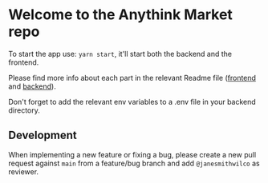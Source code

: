 # Welcome to the Anythink Market repo

To start the app use: `yarn start`, it'll start both the backend and the frontend.

Please find more info about each part in the relevant Readme file ([frontend](frontend/readme.md) and [backend](backend/README.md)).

Don't forget to add the relevant env variables to a .env file in your backend directory.

## Development

When implementing a new feature or fixing a bug, please create a new pull request against `main` from a feature/bug branch and add `@janesmithwilco` as reviewer.
